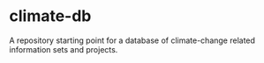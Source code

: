 # climate-db
A repository starting point for a database of climate-change related information sets and projects.
